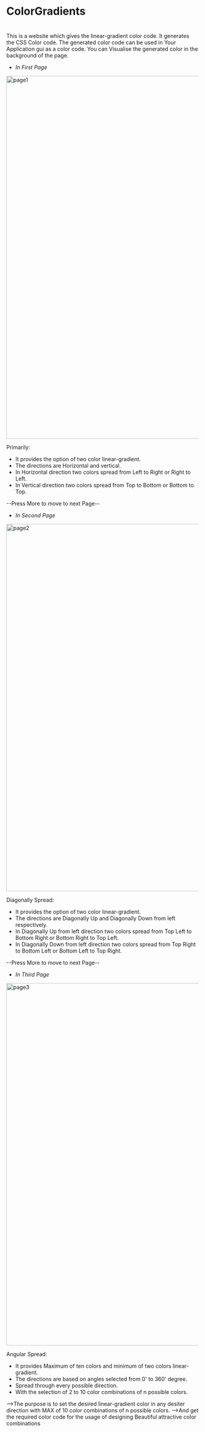 # ColorGradients 
# 
 This is a website which gives the linear-gradient color code.
 It generates the CSS Color code.
 The generated color code can be used in Your Application gui as a color code.
 You can Visualise the generated color in the background of the page.
 
 * *In First Page*
 <img width="948" alt="page1" src="https://user-images.githubusercontent.com/63283543/126104116-6e563eaa-f019-4173-9559-f67b7c547773.png">

 Primarily: 
 * It provides the option of two color linear-gradient.
 * The directions are Horizontal and vertical. 
* In Horizontal direction two colors spread from Left to Right or Right to Left.
 * In Vertical direction two colors spread from Top to Bottom or Bottom to Top.
 
 --Press More to move to next Page--
 
 * *In Second Page*
 <img width="960" alt="page2" src="https://user-images.githubusercontent.com/63283543/126104138-1269181a-a4a1-4af2-a1ca-96402dd393a6.png">

 
 Diagonally Spread:
 * It provides the option of two color linear-gradient.
 * The directions are Diagonally Up and Diagonally Down from left respectively.
 * In Diagonally Up from left direction two colors spread from Top Left to Bottom Right or Bottom Right to Top Left.
 * In Diagonally Down from left direction two colors spread from Top Right to Bottom Left or Bottom Left to Top Right.
 
 --Press More to move to next Page--
 
 * *In Third Page*
 
 <img width="947" alt="page3" src="https://user-images.githubusercontent.com/63283543/126104170-fcde2967-b227-444b-9262-7f36674c303b.png">

 Angular Spread:
 * It provides Maximum of ten colors and minimum of two colors linear-gradient.
 * The directions are based on angles selected from 0' to 360' degree.
 * Spread through every possible direction.
 * With the selection of 2 to 10 color combinations of n possible colors.

 -->The purpose is to set the desired linear-gradient color in any desiter direction
 with MAX of 10 color combinations of n possible colors.
 -->And get the required color code for the usage of designing Beautiful attractive color combinations 
